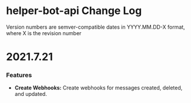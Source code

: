 # helper-bot-api Change Log

Version numbers are semver-compatible dates in YYYY.MM.DD-X format,
where X is the revision number


# 2021.7.21

### Features
* **Create Webhooks:** Create webhooks for messages created, deleted, and updated.
